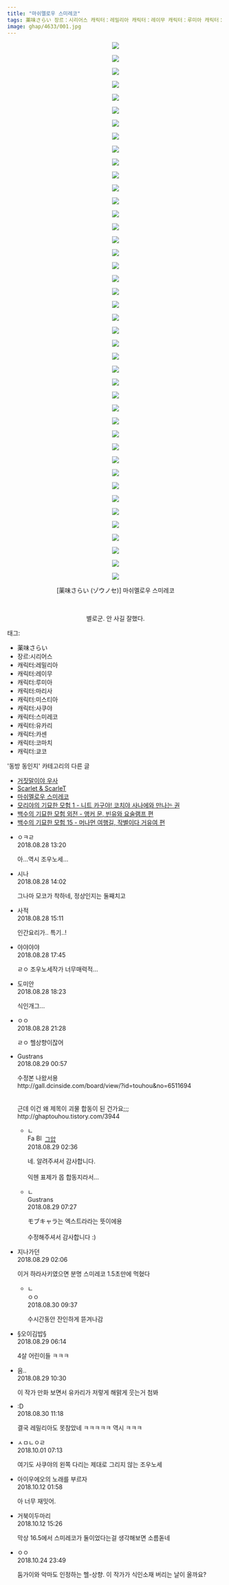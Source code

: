 ```yaml
---
title: "마쉬멜로우 스미레코"
tags: 薬味さらい 장르：시리어스 캐릭터：레밀리아 캐릭터：레이무 캐릭터：루미아 캐릭터：마리사 캐릭터：미스티아 캐릭터：사쿠야 캐릭터：스미레코 캐릭터：유카리 캐릭터：카센 캐릭터：코마치 캐릭터：쿄코 ゾウノセ 동방_동인지
image: ghap/4633/001.jpg
---
```

<div class="article">
<p style="text-align: center; clear: none; float: none;"><img src="{{ site.nasurl }}/ghap/4633/001.jpg"/></p>
<p style="text-align: center; clear: none; float: none;"><img src="{{ site.nasurl }}/ghap/4633/002.jpg"/></p>
<p style="text-align: center; clear: none; float: none;"><img src="{{ site.nasurl }}/ghap/4633/003.jpg"/></p>
<p style="text-align: center; clear: none; float: none;"><img src="{{ site.nasurl }}/ghap/4633/004.jpg"/></p>
<p style="text-align: center; clear: none; float: none;"><img src="{{ site.nasurl }}/ghap/4633/005.jpg"/></p>
<p style="text-align: center; clear: none; float: none;"><img src="{{ site.nasurl }}/ghap/4633/006.jpg"/></p>
<p style="text-align: center; clear: none; float: none;"><img src="{{ site.nasurl }}/ghap/4633/007.jpg"/></p>
<p style="text-align: center; clear: none; float: none;"><img src="{{ site.nasurl }}/ghap/4633/008.jpg"/></p>
<p style="text-align: center; clear: none; float: none;"><img src="{{ site.nasurl }}/ghap/4633/009.jpg"/></p>
<p style="text-align: center; clear: none; float: none;"><img src="{{ site.nasurl }}/ghap/4633/010.jpg"/></p>
<p style="text-align: center; clear: none; float: none;"><img src="{{ site.nasurl }}/ghap/4633/011.jpg"/></p>
<p style="text-align: center; clear: none; float: none;"><img src="{{ site.nasurl }}/ghap/4633/012.jpg"/></p>
<p style="text-align: center; clear: none; float: none;"><img src="{{ site.nasurl }}/ghap/4633/013.jpg"/></p>
<p style="text-align: center; clear: none; float: none;"><img src="{{ site.nasurl }}/ghap/4633/014.jpg"/></p>
<p style="text-align: center; clear: none; float: none;"><img src="{{ site.nasurl }}/ghap/4633/015.jpg"/></p>
<p style="text-align: center; clear: none; float: none;"><img src="{{ site.nasurl }}/ghap/4633/016.jpg"/></p>
<p style="text-align: center; clear: none; float: none;"><img src="{{ site.nasurl }}/ghap/4633/017.jpg"/></p>
<p style="text-align: center; clear: none; float: none;"><img src="{{ site.nasurl }}/ghap/4633/018.jpg"/></p>
<p style="text-align: center; clear: none; float: none;"><img src="{{ site.nasurl }}/ghap/4633/019.jpg"/></p>
<p style="text-align: center; clear: none; float: none;"><img src="{{ site.nasurl }}/ghap/4633/020.jpg"/></p>
<p style="text-align: center; clear: none; float: none;"><img src="{{ site.nasurl }}/ghap/4633/021.jpg"/></p>
<p style="text-align: center; clear: none; float: none;"><img src="{{ site.nasurl }}/ghap/4633/022.jpg"/></p>
<p style="text-align: center; clear: none; float: none;"><img src="{{ site.nasurl }}/ghap/4633/023.jpg"/></p>
<p style="text-align: center; clear: none; float: none;"><img src="{{ site.nasurl }}/ghap/4633/024.jpg"/></p>
<p style="text-align: center; clear: none; float: none;"><img src="{{ site.nasurl }}/ghap/4633/025.jpg"/></p>
<p style="text-align: center; clear: none; float: none;"><img src="{{ site.nasurl }}/ghap/4633/026.jpg"/></p>
<p style="text-align: center; clear: none; float: none;"><img src="{{ site.nasurl }}/ghap/4633/027.jpg"/></p>
<p style="text-align: center; clear: none; float: none;"><img src="{{ site.nasurl }}/ghap/4633/028.jpg"/></p>
<p style="text-align: center; clear: none; float: none;"><img src="{{ site.nasurl }}/ghap/4633/029.jpg"/></p>
<p style="text-align: center; clear: none; float: none;"><img src="{{ site.nasurl }}/ghap/4633/030.jpg"/></p>
<p style="text-align: center; clear: none; float: none;"><img src="{{ site.nasurl }}/ghap/4633/031.jpg"/></p>
<p style="text-align: center; clear: none; float: none;"><img src="{{ site.nasurl }}/ghap/4633/032.jpg"/></p>
<p style="text-align: center; clear: none; float: none;"><img src="{{ site.nasurl }}/ghap/4633/033.jpg"/></p>
<p style="text-align: center; clear: none; float: none;"><img src="{{ site.nasurl }}/ghap/4633/034.jpg"/></p>
<p style="text-align: center; clear: none; float: none;"><img src="{{ site.nasurl }}/ghap/4633/035.jpg"/></p>
<p style="text-align: center; clear: none; float: none;"><img src="{{ site.nasurl }}/ghap/4633/036.jpg"/></p>
<p style="text-align: center; clear: none; float: none;"><img src="{{ site.nasurl }}/ghap/4633/037.jpg"/></p>
<p style="text-align: center; clear: none; float: none;"><img src="{{ site.nasurl }}/ghap/4633/038.jpg"/></p>
<p style="text-align: center; clear: none; float: none;"><img src="{{ site.nasurl }}/ghap/4633/039.jpg"/></p>
<p style="text-align: center; clear: none; float: none;"><img src="{{ site.nasurl }}/ghap/4633/040.jpg"/></p>
<p style="text-align: center; clear: none; float: none;"><img src="{{ site.nasurl }}/ghap/4633/041.jpg"/></p>
<p style="text-align: center; clear: none; float: none;"><img src="{{ site.nasurl }}/ghap/4633/042.jpg"/></p>
<p style="text-align: center; clear: none; float: none;">[薬味さらい (ゾウノセ)] 마쉬멜로우 스미레코</p>
<p style="text-align: center; clear: none; float: none;"><br/></p>
<p style="text-align: center; clear: none; float: none;">별로군. 안 사길 잘했다.</p>
</div><div class="tagTrail">
<p>태그: </p>
<ul>
<li>薬味さらい</li>
<li>장르:시리어스</li>
<li>캐릭터:레밀리아</li>
<li>캐릭터:레이무</li>
<li>캐릭터:루미아</li>
<li>캐릭터:마리사</li>
<li>캐릭터:미스티아</li>
<li>캐릭터:사쿠야</li>
<li>캐릭터:스미레코</li>
<li>캐릭터:유카리</li>
<li>캐릭터:카센</li>
<li>캐릭터:코마치</li>
<li>캐릭터:쿄코</li>
</ul>
</div><div class="another">
<p>'동방 동인지' 카테고리의 다른 글</p>
<ul>
<li><a href="/2018-09-02-ghap_1175">거짓말이야 우사</a></li>
<li><a href="/2018-09-02-ghap_3685">Scarlet &amp; ScarleT</a></li>
<li><a href="/2018-08-28-ghap_4633">마쉬멜로우 스미레코</a></li>
<li><a href="/2018-08-27-ghap_4627">모리야의 기묘한 모험 1 - 니트 카구야! 코치야 사나에와 만나는 권</a></li>
<li><a href="/2018-08-26-ghap_4626">백수의 기묘한 모험 외전 - 앵커 문, 빈유와 요술램프 편</a></li>
<li><a href="/2018-08-26-ghap_4625">백수의 기묘한 모험 15 - 머나먼 여행길, 작별이다 거유여 편</a></li>
</ul>
</div><div class="cb_module cb_fluid">
<div class="cb_wrt cb_profile">
<div class="comment">
<ul>
<li class="cb_thumb_off" id="comment15319751">
<div class="cb_comment_area">
<div class="cb_info_area">
<div class="cb_section">
<span class="cb_nick_name">ㅇㅋㄹ</span>
</div>
<div class="cb_section">
<span class="cb_date">2018.08.28 13:20 </span>
</div>
</div>
<div class="cb_dsc_comment">
<p class="cb_dsc">
											아...역시 조우노세...
										</p>
</div>
</div></li>
<li class="cb_thumb_off" id="comment15319765">
<div class="cb_comment_area">
<div class="cb_info_area">
<div class="cb_section">
<span class="cb_nick_name">시나</span>
</div>
<div class="cb_section">
<span class="cb_date">2018.08.28 14:02 </span>
</div>
</div>
<div class="cb_dsc_comment">
<p class="cb_dsc">
											그나마 모코가 착하네, 정상인지는 둘째치고
										</p>
</div>
</div></li>
<li class="cb_thumb_off" id="comment15319852">
<div class="cb_comment_area">
<div class="cb_info_area">
<div class="cb_section">
<span class="cb_nick_name">사적</span>
</div>
<div class="cb_section">
<span class="cb_date">2018.08.28 15:11 </span>
</div>
</div>
<div class="cb_dsc_comment">
<p class="cb_dsc">
											인간요리가.. 특기..!
										</p>
</div>
</div></li>
<li class="cb_thumb_off" id="comment15320052">
<div class="cb_comment_area">
<div class="cb_info_area">
<div class="cb_section">
<span class="cb_nick_name">야야야야</span>
</div>
<div class="cb_section">
<span class="cb_date">2018.08.28 17:45 </span>
</div>
</div>
<div class="cb_dsc_comment">
<p class="cb_dsc">
											ㄹㅇ 조우노세작가 너무매력적...
										</p>
</div>
</div></li>
<li class="cb_thumb_off" id="comment15320089">
<div class="cb_comment_area">
<div class="cb_info_area">
<div class="cb_section">
<span class="cb_nick_name">도미안</span>
</div>
<div class="cb_section">
<span class="cb_date">2018.08.28 18:23 </span>
</div>
</div>
<div class="cb_dsc_comment">
<p class="cb_dsc">
											식인개그...
										</p>
</div>
</div></li>
<li class="cb_thumb_off" id="comment15320180">
<div class="cb_comment_area">
<div class="cb_info_area">
<div class="cb_section">
<span class="cb_nick_name">ㅇㅇ</span>
</div>
<div class="cb_section">
<span class="cb_date">2018.08.28 21:28 </span>
</div>
</div>
<div class="cb_dsc_comment">
<p class="cb_dsc">
											ㄹㅇ 헬상향이잖어
										</p>
</div>
</div></li>
<li class="cb_thumb_off" id="comment15320278">
<div class="cb_comment_area">
<div class="cb_info_area">
<div class="cb_section">
<span class="cb_nick_name">Gustrans</span>
</div>
<div class="cb_section">
<span class="cb_date">2018.08.29 00:57 </span>
</div>
</div>
<div class="cb_dsc_comment">
<p class="cb_dsc">
											수정본 나왔서용<br/>
http://gall.dcinside.com/board/view/?id=touhou&amp;no=6511694<br/>
<br/>
<br/>
근데 이건 왜 제목이 괴물 합동이 된 건가요;;;<br/>
http://ghaptouhou.tistory.com/3944
										</p>
</div>
<ul>
<li class="cb_thumb_off" id="comment15320323">
<span class="cb_bu_subnode">ㄴ</span>
<div class="cb_comment_area">
<div class="cb_info_area">
<div class="cb_section">
<span class="cb_nick_name"><img alt="Favicon of https://ghaptouhou.tistory.com" height="16" onerror="this.onerror=null;this.parentNode.removeChild(this)" src="https://ghaptouhou.tistory.com/favicon.ico" width="16"/> <img alt="BlogIcon" height="16" onerror="this.parentNode.removeChild(this)" src="https://ghaptouhou.tistory.com/index.gif" width="16"/> <a href="https://ghaptouhou.tistory.com" onclick="return openLinkInNewWindow(this)"> 그압</a><span class="tistoryProfileLayerTrigger" onclick='TistoryProfile.show(event, this, {"title":"\uc800\uae30 \uc774\uac70 \ub098\uc911\uc5d0 \uc218\uc815 \uac00\ub2a5\ud558\ub098\uc694","url":"https:\/\/ghap.tistory.com","nickname":"\uadf8\uc555","items":[]}); return false;'></span></span>
</div>
<div class="cb_section">
<span class="cb_date">2018.08.29 02:36 </span>
</div>
</div>
<div class="cb_dsc_comment">
<p class="cb_dsc">
																네. 알려주셔서 감사합니다.<br/>
<br/>
익헨 표제가 몹 합동지라서...
															</p>
</div>
</div>
</li>
<li class="cb_thumb_off" id="comment15320407">
<span class="cb_bu_subnode">ㄴ</span>
<div class="cb_comment_area">
<div class="cb_info_area">
<div class="cb_section">
<span class="cb_nick_name">Gustrans</span>
</div>
<div class="cb_section">
<span class="cb_date">2018.08.29 07:27 </span>
</div>
</div>
<div class="cb_dsc_comment">
<p class="cb_dsc">
																モブキャラ는 엑스트라라는 뜻이에용<br/>
<br/>
수정해주셔서 감사합니다 :)
															</p>
</div>
</div>
</li>
</ul>
</div></li>
<li class="cb_thumb_off" id="comment15320306">
<div class="cb_comment_area">
<div class="cb_info_area">
<div class="cb_section">
<span class="cb_nick_name">지나가던</span>
</div>
<div class="cb_section">
<span class="cb_date">2018.08.29 02:06 </span>
</div>
</div>
<div class="cb_dsc_comment">
<p class="cb_dsc">
											이거 하라사키였으면 분명 스미레코 1.5초만에 먹혔다
										</p>
</div>
<ul>
<li class="cb_thumb_off" id="comment15321263">
<span class="cb_bu_subnode">ㄴ</span>
<div class="cb_comment_area">
<div class="cb_info_area">
<div class="cb_section">
<span class="cb_nick_name">ㅇㅇ</span>
</div>
<div class="cb_section">
<span class="cb_date">2018.08.30 09:37 </span>
</div>
</div>
<div class="cb_dsc_comment">
<p class="cb_dsc">
																수시간동안 잔인하게 뜯겨나감
															</p>
</div>
</div>
</li>
</ul>
</div></li>
<li class="cb_thumb_off" id="comment15320383">
<div class="cb_comment_area">
<div class="cb_info_area">
<div class="cb_section">
<span class="cb_nick_name">§오이김밥§</span>
</div>
<div class="cb_section">
<span class="cb_date">2018.08.29 06:14 </span>
</div>
</div>
<div class="cb_dsc_comment">
<p class="cb_dsc">
											4살 어린이들 ㅋㅋㅋ
										</p>
</div>
</div></li>
<li class="cb_thumb_off" id="comment15320461">
<div class="cb_comment_area">
<div class="cb_info_area">
<div class="cb_section">
<span class="cb_nick_name">음..</span>
</div>
<div class="cb_section">
<span class="cb_date">2018.08.29 10:30 </span>
</div>
</div>
<div class="cb_dsc_comment">
<p class="cb_dsc">
											이 작가 만화 보면서 유카리가 저렇게 해맑게 웃는거 첨봐
										</p>
</div>
</div></li>
<li class="cb_thumb_off" id="comment15321344">
<div class="cb_comment_area">
<div class="cb_info_area">
<div class="cb_section">
<span class="cb_nick_name">:D</span>
</div>
<div class="cb_section">
<span class="cb_date">2018.08.30 11:18 </span>
</div>
</div>
<div class="cb_dsc_comment">
<p class="cb_dsc">
											결국 레밀리아도 못참았네 ㅋㅋㅋㅋㅋ 역시 ㅋㅋㅋ
										</p>
</div>
</div></li>
<li class="cb_thumb_off" id="comment15342613">
<div class="cb_comment_area">
<div class="cb_info_area">
<div class="cb_section">
<span class="cb_nick_name">ㅅㅁㄴㅇㄹ</span>
</div>
<div class="cb_section">
<span class="cb_date">2018.10.01 07:13 </span>
</div>
</div>
<div class="cb_dsc_comment">
<p class="cb_dsc">
											여기도 사쿠야의 왼쪽 다리는 제대로 그리지 않는 조우노세
										</p>
</div>
</div></li>
<li class="cb_thumb_off" id="comment15352663">
<div class="cb_comment_area">
<div class="cb_info_area">
<div class="cb_section">
<span class="cb_nick_name">아이우에오의 노래를 부르자</span>
</div>
<div class="cb_section">
<span class="cb_date">2018.10.12 01:58 </span>
</div>
</div>
<div class="cb_dsc_comment">
<p class="cb_dsc">
											아 너무 재밋어.
										</p>
</div>
</div></li>
<li class="cb_thumb_off" id="comment15353222">
<div class="cb_comment_area">
<div class="cb_info_area">
<div class="cb_section">
<span class="cb_nick_name">거북이두마리</span>
</div>
<div class="cb_section">
<span class="cb_date">2018.10.12 15:26 </span>
</div>
</div>
<div class="cb_dsc_comment">
<p class="cb_dsc">
											막상 16.5에서 스미레코가 둘이었다는걸 생각해보면 소름돋네
										</p>
</div>
</div></li>
<li class="cb_thumb_off" id="comment15361687">
<div class="cb_comment_area">
<div class="cb_info_area">
<div class="cb_section">
<span class="cb_nick_name">ㅇㅇ</span>
</div>
<div class="cb_section">
<span class="cb_date">2018.10.24 23:49 </span>
</div>
</div>
<div class="cb_dsc_comment">
<p class="cb_dsc">
											둠가이와 악마도 인정하는 헬-상향. 이 작가가 식인소재 버리는 날이 올까요?
										</p>
</div>
</div></li>
</ul>
</div>
</div><!-- commentList close -->
</div>